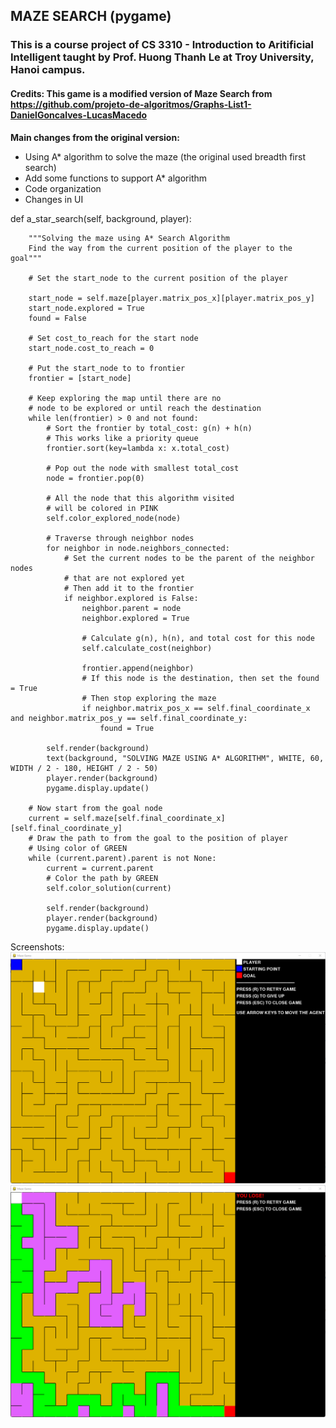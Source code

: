 ## MAZE SEARCH (pygame)
### This is a course project of CS 3310 - Introduction to Aritificial Intelligent taught by Prof. Huong Thanh Le at Troy University, Hanoi campus.

#### Credits: This game is a modified version of Maze Search from https://github.com/projeto-de-algoritmos/Graphs-List1-DanielGoncalves-LucasMacedo

**Main changes from the original version:**
* Using A* algorithm to solve the maze (the original used breadth first search)
* Add some functions to support A* algorithm
* Code organization
* Changes in UI


def a_star_search(self, background, player):

        """Solving the maze using A* Search Algorithm
        Find the way from the current position of the player to the goal"""

        # Set the start_node to the current position of the player

        start_node = self.maze[player.matrix_pos_x][player.matrix_pos_y]
        start_node.explored = True
        found = False

        # Set cost_to_reach for the start node
        start_node.cost_to_reach = 0

        # Put the start_node to to frontier
        frontier = [start_node]

        # Keep exploring the map until there are no
        # node to be explored or until reach the destination
        while len(frontier) > 0 and not found:
            # Sort the frontier by total_cost: g(n) + h(n)
            # This works like a priority queue
            frontier.sort(key=lambda x: x.total_cost)

            # Pop out the node with smallest total_cost
            node = frontier.pop(0)

            # All the node that this algorithm visited
            # will be colored in PINK
            self.color_explored_node(node)

            # Traverse through neighbor nodes
            for neighbor in node.neighbors_connected:
                # Set the current nodes to be the parent of the neighbor nodes
                # that are not explored yet
                # Then add it to the frontier
                if neighbor.explored is False:
                    neighbor.parent = node
                    neighbor.explored = True

                    # Calculate g(n), h(n), and total cost for this node
                    self.calculate_cost(neighbor)

                    frontier.append(neighbor)
                    # If this node is the destination, then set the found = True
                    # Then stop exploring the maze
                    if neighbor.matrix_pos_x == self.final_coordinate_x and neighbor.matrix_pos_y == self.final_coordinate_y:
                        found = True

            self.render(background)
            text(background, "SOLVING MAZE USING A* ALGORITHM", WHITE, 60, WIDTH / 2 - 180, HEIGHT / 2 - 50)
            player.render(background)
            pygame.display.update()

        # Now start from the goal node
        current = self.maze[self.final_coordinate_x][self.final_coordinate_y]
        # Draw the path to from the goal to the position of player
        # Using color of GREEN
        while (current.parent).parent is not None:
            current = current.parent
            # Color the path by GREEN
            self.color_solution(current)

            self.render(background)
            player.render(background)
            pygame.display.update()

Screenshots:
![img.png](img.png)
![img_1.png](img_1.png)
